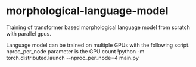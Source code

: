 # morphological-language-model
Training of transformer based morphological language model from scratch with parallel gpus.

Language model can be trained on multiple GPUs with the following script. nproc_per_node parameter is the GPU count
!python -m torch.distributed.launch --nproc_per_node=4 main.py
